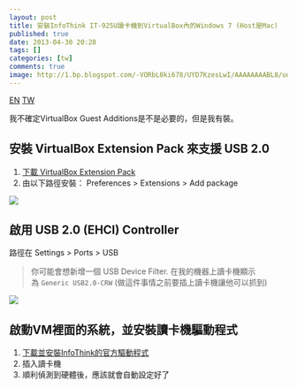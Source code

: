 ```yaml
---
layout: post
title: 安裝InfoThink IT-925U讀卡機到VirtualBox內的Windows 7 (Host是Mac)
published: true
date: 2013-04-30 20:28
tags: []
categories: [tw]
comments: true
image: http://1.bp.blogspot.com/-VORbL0ki678/UYD7KzesLwI/AAAAAAAABL8/uqu_xnLansM/s1600/install_extensions.png
---
```


<a href="{% link _posts/2013-05-01-install-usb-ic-card-reader-to-guest-windows.md %}" class="lang-btn">EN</a>
<a href="{% link _posts/2013-04-30-install-usb-ic-card-reader-to-guest-windows.md %}" class="lang-btn lang-current">TW</a>

我不確定VirtualBox Guest Additions是不是必要的，但是我有裝。


## 安裝 VirtualBox Extension Pack 來支援 USB 2.0

1. [下載 VirtualBox Extension Pack][1]
2. 由以下路徑安裝： Preferences > Extensions > Add package

[![][2]][3]



## 啟用 USB 2.0 (EHCI) Controller


路徑在 Settings > Ports > USB


> 你可能會想新增一個 USB Device Filter. 在我的機器上讀卡機顯示為 `Generic USB2.0-CRW` (做這件事情之前要插上讀卡機讓他可以抓到)
>



[![][4]][5]


## 啟動VM裡面的系統，並安裝讀卡機驅動程式



1. [下載並安裝InfoThink的官方驅動程式][6]
2. 插入讀卡機
3. 順利偵測到硬體後，應該就會自動設定好了



[1]: https://www.virtualbox.org/wiki/Downloads
[2]: http://1.bp.blogspot.com/-VORbL0ki678/UYD7KzesLwI/AAAAAAAABL8/uqu_xnLansM/s640/install_extensions.png
[3]: http://1.bp.blogspot.com/-VORbL0ki678/UYD7KzesLwI/AAAAAAAABL8/uqu_xnLansM/s1600/install_extensions.png
[4]: http://1.bp.blogspot.com/-UAn2Zl0ue8s/UYD7Gua60QI/AAAAAAAABL0/UYBA-m0NkCs/s640/enable_usb_2.png
[5]: http://1.bp.blogspot.com/-UAn2Zl0ue8s/UYD7Gua60QI/AAAAAAAABL0/UYBA-m0NkCs/s1600/enable_usb_2.png
[6]: http://www.ittec.com.tw/download.htm
